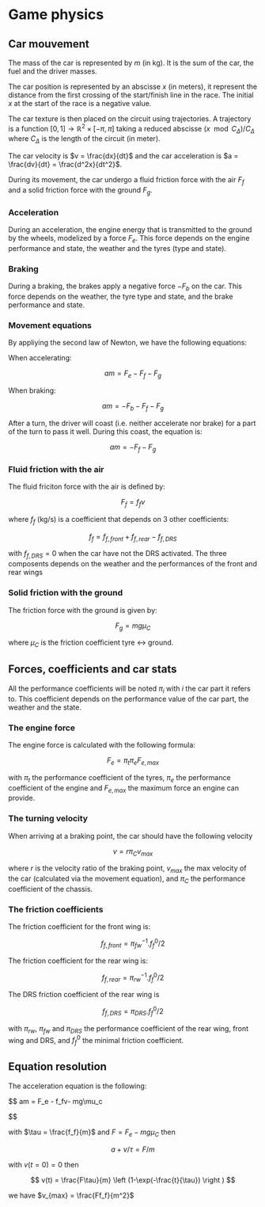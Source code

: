 # Game physics

## Car mouvement

The mass of the car is represented by $m$ (in kg). It is the sum of the car, the fuel and the driver masses.

The car position is represented by an abscisse $x$ (in meters), it represent the distance from the first crossing of the start/finish line in the race. The initial $x$ at the start of the race is a negative value.

The car texture is then placed on the circuit using trajectories. A trajectory is a function $[0,1] \rightarrow \mathbb{R}^2 \times [-\pi, \pi]$ taking a reduced abscisse $(x \mod C_{\Delta})/C_{\Delta}$ where $C_\Delta$ is the length of the circuit (in meter).

The car velocity is $v = \frac{dx}{dt}$ and the car acceleration is $a = \frac{dv}{dt} = \frac{d^2x}{dt^2}$.

During its movement, the car undergo a fluid friction force with the air $F_f$ and a solid friction force with the ground $F_g$.

### Acceleration

During an acceleration, the engine energy that is transmitted to the ground by the wheels, modelized by a force $F_e$. This force depends on the engine performance and state, the weather and the tyres (type and state).

### Braking

During a braking, the brakes apply a negative force $-F_b$ on the car. This force depends on the weather, the tyre type and state, and the brake performance and state.

### Movement equations

By appliying the second law of Newton, we have the following equations:

When accelerating:

$$
am = F_e - F_f - F_g
$$

When braking:

$$
am = -F_b - F_f - F_g
$$

After a turn, the driver will coast (i.e. neither accelerate nor brake) for a part of the turn to pass it well. During this coast, the equation is:

$$
am = - F_f - F_g
$$

### Fluid friction with the air

The fluid friciton force with the air is defined by:

$$
F_f = f_fv
$$

where $f_f$ (kg/s) is a coefficient that depends on 3 other coefficients:

$$
f_f = f_{f,front} + f_{f, rear} - f_{f, DRS}
$$

with $f_{f,DRS} = 0$ when the car have not the DRS activated. The three composents depends on the weather and the performances of the front and rear wings

### Solid friction with the ground

The friction force with the ground is given by:

$$
F_g = mg\mu_C
$$

where $\mu_C$ is the friction coefficient tyre <-> ground.

## Forces, coefficients and car stats

All the performance coefficients will be noted $\pi_{i}$ with $i$ the car part it refers to. This coefficient depends on the performance value of the car part, the weather and the state.

### The engine force

The engine force is calculated with the following formula:

$$
F_e = \pi_t\pi_eF_{e, max}
$$

with $\pi_t$ the performance coefficient of the tyres, $\pi_e$ the performance coefficient of the engine and $F_{e,max}$ the maximum force an engine can provide.

### The turning velocity

When arriving at a braking point, the car should have the following velocity

$$
v = r\pi_C v_{max}
$$

where $r$ is the velocity ratio of the braking point, $v_{max}$ the max velocity of the car (calculated via the movement equation), and $\pi_C$ the performance coefficient of the chassis.

### The friction coefficients

The friction coefficient for the front wing is:

$$
f_{f,front} = \pi_{fw}^{-1}.f_f^0/2
$$

The friction coefficient for the rear wing is:

$$
f_{f,rear} = \pi_{rw}^{-1}.f_f^0/2
$$

The DRS friction coefficient of the rear wing is

$$
f_{f,DRS} = \pi_{DRS}.f_f^0/2
$$

with $\pi_{rw}$, $\pi_{fw}$ and $\pi_{DRS}$ the performance coefficient of the rear wing, front wing and DRS, and $f_f^0$ the minimal friction coefficient.

## Equation resolution

The acceleration equation is the following:

$$
am = F_e - f_fv- mg\mu_c

$$

with $\tau = \frac{f_f}{m}$ and $F = F_e - mg\mu_C$ then 

$$
a + v/\tau = F/m
$$

with $v(t=0) = 0$ then

$$
v(t) = \frac{F\tau}{m} \left (1-\exp(-\frac{t}{\tau}) \right )
$$

we have $v_{max} = \frac{Ff_f}{m^2}$

